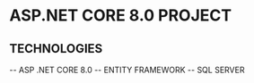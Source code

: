# ASP.NET CORE 8.0 PROJECT 
## TECHNOLOGIES 
-- ASP .NET CORE 8.0
-- ENTITY FRAMEWORK
-- SQL SERVER


	